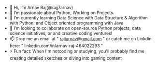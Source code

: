 - 👋 Hi, I’m Arnav Raj(@rajj7arnav)
- 👀 I’m passionate about Python, Working on Projects.
- 🌱 I’m currently learning Data Science with Data Structure & Algorithm with Python, and Object oriented programming with Java
- 💞️ I’m looking to collaborate on open-source Python projects, data science initiatives, or and creative coding ventures!
- 📫 Drop me an email at " rajjarnav@gmail.com " or catch me on Linkdin here: " linkedin.com/in/arnav-raj-464022293 "
- ⚡ Fun fact: When I'm notcoding or studying, you'll probably find me creating detailed sketches or diving into gaming content

<!---
rajj7arnav/rajj7arnav is a ✨ special ✨ repository because its `README.md` (this file) appears on your GitHub profile.
You can click the Preview link to take a look at your changes.
--->
